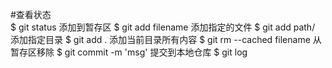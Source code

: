#查看状态  
$ git status
添加到暂存区
$ git add filename   添加指定的文件
$ git add path/        添加指定目录
$ git add .           添加当前目录所有内容
$ git rm --cached filename   从暂存区移除
$ git commit -m 'msg'  提交到本地仓库
$ git log